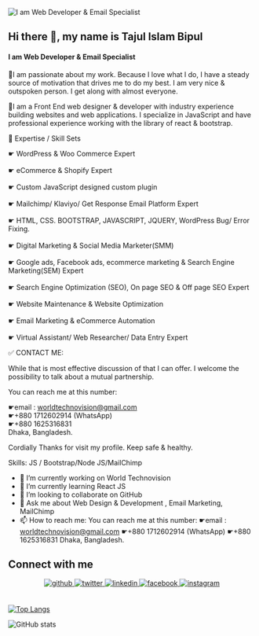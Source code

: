 ![I am Web Developer & Email Specialist](https://media.licdn.com/dms/image/D5616AQGobUTyGhiBiA/profile-displaybackgroundimage-shrink_350_1400/0/1694973004071?e=1701907200&v=beta&t=DcHmds6gk-BludTWSnjX022Tj6rOPyCT41UcSQcHqI0)

## Hi there 👋, my name is Tajul Islam Bipul
#### I am Web Developer & Email Specialist

🔸I am passionate about my work. Because I love what I do, I have a steady source of motivation that drives me to do my best. I am very nice & outspoken person. I get along with almost everyone. 

🔸I am a Front End web designer & developer with industry experience building websites and web applications. I specialize in JavaScript and have professional experience working with the library of react & bootstrap. <br/> 


🔸 Expertise / Skill Sets 

 ☛ WordPress & Woo Commerce Expert <br/>  
 ☛ eCommerce & Shopify Expert <br/>  
 ☛ Custom JavaScript designed custom plugin <br/>    
 ☛ Mailchimp/ Klaviyo/ Get Response Email Platform Expert<br/>  
 ☛ HTML, CSS. BOOTSTRAP, JAVASCRIPT, JQUERY, WordPress Bug/ Error Fixing.<br/>  
 ☛ Digital Marketing & Social Media Marketer(SMM)<br/>  
 ☛ Google ads, Facebook ads, ecommerce marketing & Search Engine Marketing(SEM) Expert <br/>  
 ☛ Search Engine Optimization (SEO), On page SEO & Off page SEO Expert <br/>  
 ☛ Website Maintenance & Website Optimization <br/>  
 ☛ Email Marketing & eCommerce Automation <br/>  
 ☛ Virtual Assistant/ Web Researcher/ Data Entry Expert<br/>  


 ✅ CONTACT ME: 

While that is most effective discussion of that I can offer. I welcome the possibility to talk about a mutual partnership. 
 
You can reach me at this number:

☛email : worldtechnovision@gmail.com<br/> 
☛+880 1712602914 (WhatsApp)<br/> 
☛+880 1625316831 <br/> 
Dhaka, Bangladesh.


Cordially Thanks for visit my profile. Keep safe & healthy.

Skills: JS / Bootstrap/Node JS/MailChimp

- 🔭 I’m currently working on World Technovision 
- 🌱 I’m currently learning React JS 
- 👯 I’m looking to collaborate on GitHub 
- 💬 Ask me about Web Design & Development , Email Marketing, MailChimp 
- 📫 How to reach me: You can reach me at this number:  ☛email : worldtechnovision@gmail.com ☛+880 1712602914 (WhatsApp) ☛+880 1625316831 Dhaka, Bangladesh. 




## Connect with me  
<div align="center">
<a href="https://github.com/Bipul-dev01" target="_blank">
<img src=https://img.shields.io/badge/github-%2324292e.svg?&style=for-the-badge&logo=github&logoColor=white alt=github style="margin-bottom: 5px;" />
</a>
<a href="https://twitter.com/BipulTajul" target="_blank">
<img src=https://img.shields.io/badge/twitter-%2300acee.svg?&style=for-the-badge&logo=twitter&logoColor=white alt=twitter style="margin-bottom: 5px;" />
</a>
<a href="https://https://www.linkedin.com/in/tajul-islam-bipul-01dh/
" target="_blank">
<img src=https://img.shields.io/badge/linkedin-%231E77B5.svg?&style=for-the-badge&logo=linkedin&logoColor=white alt=linkedin style="margin-bottom: 5px;" />
</a>
<a href="https://www.facebook.com/bipul.kumar.3386" target="_blank">
<img src=https://img.shields.io/badge/facebook-%232E87FB.svg?&style=for-the-badge&logo=facebook&logoColor=white alt=facebook style="margin-bottom: 5px;" />
</a>
<a href="https://www.instagram.com/bipul_kumar_dharla/" target="_blank">
<img src=https://img.shields.io/badge/instagram-%23000000.svg?&style=for-the-badge&logo=instagram&logoColor=white alt=instagram style="margin-bottom: 5px;" />
</a>  
</div>  
  

<br/>  


[![Top Langs](https://github-readme-stats.vercel.app/api/top-langs/?username=Bipul-dev01)](https://github.com/anuraghazra/github-readme-stats)

![GitHub stats](https://github-readme-stats.vercel.app/api?username=Bipul-dev01&show_icons=true&count_private=true)  



